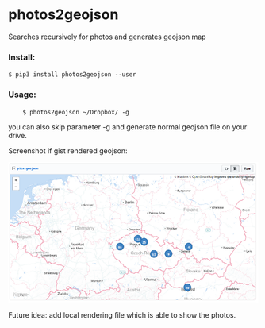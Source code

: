 # photos2geojson
Searches recursively for photos and generates geojson map


### Install: 

```
$ pip3 install photos2geojson --user
```


### Usage:

```
	$ photos2geojson ~/Dropbox/ -g
```

you can also skip parameter -g and generate normal geojson file on your drive.

Screenshot if gist rendered geojson:

![screenshot](https://raw.githubusercontent.com/Visgean/photos2geojson/master/screen.png "Screenshot")


Future idea: add local rendering file which is able to show the photos. 